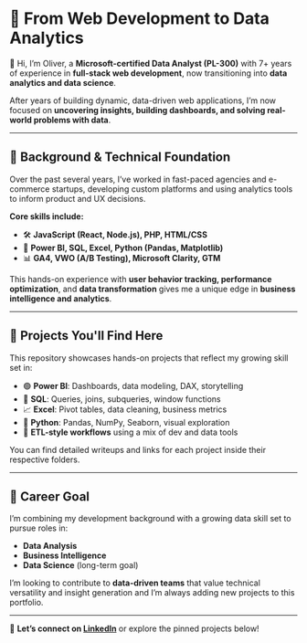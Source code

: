 # 🚀 From Web Development to Data Analytics

👋 Hi, I’m Oliver, a **Microsoft-certified Data Analyst (PL-300)** with 7+ years of experience in **full-stack web development**, now transitioning into **data analytics and data science**.

After years of building dynamic, data-driven web applications, I’m now focused on **uncovering insights, building dashboards, and solving real-world problems with data**.

---

## 🧠 Background & Technical Foundation

Over the past several years, I’ve worked in fast-paced agencies and e-commerce startups, developing custom platforms and using analytics tools to inform product and UX decisions.

**Core skills include:**
- 🛠️ **JavaScript (React, Node.js), PHP, HTML/CSS**
- 🧩 **Power BI, SQL, Excel, Python (Pandas, Matplotlib)**
- 📊 **GA4, VWO (A/B Testing), Microsoft Clarity, GTM**

This hands-on experience with **user behavior tracking, performance optimization**, and **data transformation** gives me a unique edge in **business intelligence and analytics**.

---

## 📁 Projects You'll Find Here

This repository showcases hands-on projects that reflect my growing skill set in:

- 🟢 **Power BI**: Dashboards, data modeling, DAX, storytelling  
- 📘 **SQL**: Queries, joins, subqueries, window functions  
- 📈 **Excel**: Pivot tables, data cleaning, business metrics  
- 🐍 **Python**: Pandas, NumPy, Seaborn, visual exploration  
- 🔄 **ETL-style workflows** using a mix of dev and data tools

You can find detailed writeups and links for each project inside their respective folders.

---

## 🎯 Career Goal

I’m combining my development background with a growing data skill set to pursue roles in:

- **Data Analysis**
- **Business Intelligence**
- **Data Science** (long-term goal)

I’m looking to contribute to **data-driven teams** that value technical versatility and insight generation and I’m always adding new projects to this portfolio.

---

📌 **Let’s connect on [LinkedIn](https://www.linkedin.com/in/oliverstott/)** or explore the pinned projects below!

